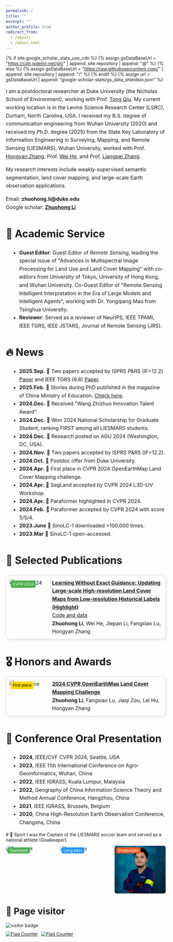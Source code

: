 ```yaml
---
permalink: /
title: ""
excerpt: ""
author_profile: true
redirect_from: 
  - /about/
  - /about.html
---
```


{% if site.google_scholar_stats_use_cdn %}
{% assign gsDataBaseUrl = "https://cdn.jsdelivr.net/gh/" | append: site.repository | append: "@" %}
{% else %}
{% assign gsDataBaseUrl = "https://raw.githubusercontent.com/" | append: site.repository | append: "/" %}
{% endif %}
{% assign url = gsDataBaseUrl | append: "google-scholar-stats/gs_data_shieldsio.json" %}

<span class='anchor' id='about-me'></span>

<div style="max-width: 900px; margin: auto; line-height: 1.6; font-size: 16px;">

<!-- ==================== About Me ==================== -->
<p>I am a postdoctoral researcher at Duke University (the Nicholas School of Environment), working with Prof. <a href="https://scholar.google.com/citations?user=4JCY7mIAAAAJ&hl=en&oi=ao">Tong Qiu</a>. My current working location is in the Levine Science Research Center (LSRC), Durham, North Carolina, USA. 
I received my B.S. degree of communication engineering from Wuhan University (2020) and received my Ph.D. degree (2025) from the State Key Laboratory of Information Engineering in Surveying, Mapping, and Remote Sensing (LIESMARS), Wuhan University, worked with Prof. <a href="https://scholar.google.com/citations?user=fq7Uqx0AAAAJ&hl=en&oi=ao">Hongyan Zhang</a>, Prof. <a href="https://prowdiy.github.io/weihe.github.io/">Wei He</a>, and Prof. <a href="https://scholar.google.com/citations?user=vzj2hcYAAAAJ&hl=en&oi=ao">Liangpei Zhang</a>.</p>

<p>My research interests include weakly-supervised semantic segmentation, land cover mapping, and large-scale Earth observation applications.</p>

<p>Email: <strong>zhuohong.li@duke.edu</strong><br>
Google scholar: <a href="https://scholar.google.com/citations?user=cZt0JA4AAAAJ&hl=en&oi=ao"><strong>Zhuohong Li</strong></a></p>

<!-- ==================== Academic Service ==================== -->
# 📖 Academic Service
<div style="margin-left: 15px;">
<ul>
<li><strong>Guest Editor</strong>: Guest Editor of <em>Remote Sensing</em>, leading the special issue of "Advances in Multispectral Image Processing for Land Use and Land Cover Mapping" with co-editors from University of Tokyo, University of Hong Kong, and Wuhan University. Co-Guest Editor of "Remote Sensing Intelligent Interpretation in the Era of Large Models and Intelligent Agents", working with Dr. Yongqiang Mao from Tsinghua University.</li>
<li><strong>Reviewer</strong>: Served as a reviewer of NeurIPS, IEEE TPAMI, IEEE TGRS, IEEE JSTARS, Journal of Remote Sensing (JRS).</li>
</ul>
</div>

<!-- ==================== News ==================== -->
# 🔥 News
<div style="margin-left: 15px;">
<ul>
<li><strong>2025.Sep.</strong> 🎉 Two papers accepted by ISPRS P&RS (IF=12.2) <a href="https://www.sciencedirect.com/science/article/pii/S0924271625002540">Paper</a> and IEEE TGRS (8.6) <a href="https://ieeexplore.ieee.org/stamp/stamp.jsp?arnumber=11124258">Paper</a>.</li>
<li><strong>2025.Feb.</strong> 🎉 Stories during PhD published in the magazine of China Ministry of Education. <a href="https://ersp.lib.whu.edu.cn/s/net/cnki/kns/G.https/kcms2/article/abstract?v=d24vdHNzaZj3AJ4BwzkIi-WAlZGNfoUsbXPlOYK_gFd6ZV8EfLaUoseBF0AZHTxBpJHywq1FjCOnOiFqHScflj2IEHMDudShU0YuxHFrt4Q2jjX-laKlBmwniZrnE9HEWum_ewuBEltnuF4O12_y51PXFSt-iOOf0ZrjjGnR5M3TcjyZmzKHw0LV5_PYyMPt&uniplatform=NZKPT&language=CHS">Check here</a>.</li>
<li><strong>2024.Dec.</strong> 🎉 Received "Wang Zhizhuo Innovation Talent Award".</li>
<li><strong>2024.Dec.</strong> 🎉 Won 2024 National Scholarship for Graduate Student, ranking FIRST among all LIESMARS students.</li>
<li><strong>2024.Dec.</strong> 🎉 Research posted on AGU 2024 (Washington, DC, USA).</li>
<li><strong>2024.Nov.</strong> 🎉 Two papers accepted by ISPRS P&RS (IF=12.2).</li>
<li><strong>2024.Oct.</strong> 🎉 Postdoc offer from Duke University.</li>
<li><strong>2024.Apr.</strong> 🎉 First place in CVPR 2024 OpenEarthMap Land Cover Mapping challenge.</li>
<li><strong>2024.Apr.</strong> 🎉 SegLand accepted by CVPR 2024 L3D-LIV Workshop.</li>
<li><strong>2024.Apr.</strong> 🎉 Paraformer highlighted in CVPR 2024.</li>
<li><strong>2024.Feb.</strong> 🎉 Paraformer accepted by CVPR 2024 with score 5/5/4.</li>
<li><strong>2023.June</strong> 🎉 SinoLC-1 downloaded >100,000 times.</li>
<li><strong>2023.Mar</strong> 🎉 SinoLC-1 open-accessed.</li>
</ul>
</div>

<!-- ==================== Selected Publications ==================== -->
# 📝 Selected Publications
<div style="display: flex; flex-direction: column; gap: 15px;">

<!-- Example publication card -->
<div class="paper-box" style="display: flex; flex-direction: row; gap: 15px; border: 1px solid #ddd; border-radius: 12px; padding: 10px; box-shadow: 2px 2px 8px rgba(0,0,0,0.1);">
  <div class="paper-box-image" style="flex-shrink: 0; width: 120px; position: relative;">
    <div class="badge" style="position: absolute; top: 5px; left: 5px; background:#4CAF50; color:white; padding:2px 6px; border-radius:4px; font-size:12px;">CVPR 2024</div>
    <img src='images/CVPR.png' alt="CVPR 2024" style="width:100%; border-radius:6px;">
  </div>
  <div class="paper-box-text" style="flex-grow:1;">
    <a href="https://arxiv.org/abs/2403.02746"><strong>Learning Without Exact Guidance: Updating Large-scale High-resolution Land Cover Maps from Low-resolution Historical Labels (Highlight)</strong></a><br>
    <a href="https://github.com/LiZhuoHong/Paraformer/">Code and data</a><br>
    <strong>Zhuohong Li</strong>, Wei He, Jiepan Li, Fangxiao Lu, Hongyan Zhang
  </div>
</div>

<!-- 其他 publication card 可以按同样样式复制 -->

</div>

<!-- ==================== Honors and Awards ==================== -->
# 🎖 Honors and Awards
<div style="display: flex; flex-direction: column; gap: 15px;">
  <div class="paper-box" style="display: flex; flex-direction: row; gap: 15px; border: 1px solid #ddd; border-radius: 12px; padding: 10px; box-shadow: 2px 2px 8px rgba(0,0,0,0.1);">
    <div class="paper-box-image" style="flex-shrink:0; width: 120px; position: relative;">
      <div class="badge" style="position:absolute; top:5px; left:5px; background:#FFD700; color:black; padding:2px 6px; border-radius:4px; font-size:12px;">First place</div>
      <img src='images/CVPR-1st.png' alt="First place" style="width:100%; border-radius:6px;">
    </div>
    <div class="paper-box-text" style="flex-grow:1;">
      <a href="https://codalab.lisn.upsaclay.fr/competitions/17568#participate"><strong>2024 CVPR OpenEarthMap Land Cover Mapping Challenge</strong></a><br>
      <strong>Zhuohong Li</strong>, Fangxiao Lu, Jiaqi Zou, Lei Hu, Hongyan Zhang
    </div>
  </div>
</div>

<!-- ==================== Conference Oral Presentation ==================== -->
# 💬 Conference Oral Presentation
<div style="margin-left: 15px;">
<ul>
<li><strong>2024</strong>, IEEE/CVF CVPR 2024, Seattle, USA</li>
<li><strong>2023</strong>, IEEE 11th International Conference on Agro-Geoinformatics, Wuhan, China</li>
<li><strong>2022</strong>, IEEE IGRASS, Kuala Lumpur, Malaysia</li>
<li><strong>2022</strong>, Geography of China Information Science Theory and Method Annual Conference, Hangzhou, China</li>
<li><strong>2021</strong>, IEEE IGRASS, Brussels, Belgium</li>
<li><strong>2020</strong>, China High-Resolution Earth Observation Conference, Changsha, China</li>
</ul>
</div>

</div> <!-- end max-width container -->
<!-- ==================== Sport Section ==================== -->
# 📖 Sport
I was the Captain of the LIESMARS soccer team and served as a national athlete (Goalkeeper).

<div class="paper-box-container" style="display: flex; flex-direction: row; gap: 10px; align-items: stretch; margin-top: 10px;">
  <!-- Card 1 -->
  <div class="paper-box" style="flex: 1; max-width: 200px; position: relative;">
    <div class="paper-box-image" style="position: relative; height: 150px;">
      <div class="badge" style="position: absolute; top: 5px; left: 5px; background:#4CAF50; color:white; padding:2px 6px; border-radius:4px; font-size:12px;">Teamwork</div>
      <img src='images/s2.jpg' alt="Teamwork" style="width:100%; height:100%; object-fit: cover; border-radius:6px;">
    </div>
  </div>

  <!-- Card 2 -->
  <div class="paper-box" style="flex: 1; max-width: 200px; position: relative;">
    <div class="paper-box-image" style="position: relative; height: 150px;">
      <div class="badge" style="position: absolute; top: 5px; left: 5px; background:#2196F3; color:white; padding:2px 6px; border-radius:4px; font-size:12px;">Long pass</div>
      <img src='images/s1.jpg' alt="Long pass" style="width:100%; height:100%; object-fit: cover; border-radius:6px;">
    </div>
  </div>

  <!-- Card 3 -->
  <div class="paper-box" style="flex: 1; max-width: 200px; position: relative;">
    <div class="paper-box-image" style="position: relative; height: 150px;">
      <div class="badge" style="position: absolute; top: 5px; left: 5px; background:#FF5722; color:white; padding:2px 6px; border-radius:4px; font-size:12px;">Goalkeeper</div>
      <img src='images/soccor.jpg' alt="Goalkeeper" style="width:100%; height:100%; object-fit: cover; border-radius:6px;">
    </div>
  </div>
</div>

<!-- ==================== Page Visitor Section ==================== -->
# 💬 Page visitor

<div class="visitor-section" style="display: flex; flex-direction: column; align-items: flex-start; gap: 10px; margin-top: 15px;">
  <!-- Visitor badge 在上方 -->
  <img src="https://visitor-badge.laobi.icu/badge?page_id=page.id" alt="visitor badge">

  <!-- 下方水平排列 World map 和 Total flag counter -->
  <div style="display: flex; gap: 10px;">
    <!-- World map flag counter -->
    <a href="https://info.flagcounter.com/Gupv">
      <img src="https://s01.flagcounter.com/map/Gupv/size_s/txt_000000/border_CCCCCC/pageviews_0/viewers_0/flags_0/" alt="Flag Counter" border="0">
    </a>
    <!-- Total flag counter -->
    <a href="https://info.flagcounter.com/GvHh">
      <img src="https://s01.flagcounter.com/count2/GvHh/bg_FFFFFF/txt_000000/border_CCCCCC/columns_2/maxflags_12/viewers_0/labels_0/pageviews_0/flags_0/percent_0/" alt="Flag Counter" border="0">
    </a>
  </div>
</div>
